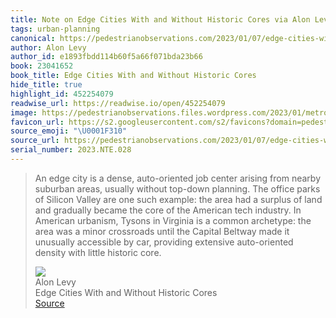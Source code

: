 ```yaml
---
title: Note on Edge Cities With and Without Historic Cores via Alon Levy
tags: urban-planning
canonical: https://pedestrianobservations.com/2023/01/07/edge-cities-with-and-without-historic-cores/
author: Alon Levy
author_id: e1893fbdd114b60f5a66f071bda23b66
book: 23041652
book_title: Edge Cities With and Without Historic Cores
hide_title: true
highlight_id: 452254079
readwise_url: https://readwise.io/open/452254079
image: https://pedestrianobservations.files.wordpress.com/2023/01/metrotown.png
favicon_url: https://s2.googleusercontent.com/s2/favicons?domain=pedestrianobservations.com
source_emoji: "\U0001F310"
source_url: https://pedestrianobservations.com/2023/01/07/edge-cities-with-and-without-historic-cores/#:~:text=An%20edge%20city,little%20historic%20core.
serial_number: 2023.NTE.028
---
```

> An edge city is a dense, auto-oriented job center arising from nearby suburban areas, usually without top-down planning. The office parks of Silicon Valley are one such example: the area had a surplus of land and gradually became the core of the American tech industry. In American urbanism, Tysons in Virginia is a common archetype: the area was a minor crossroads until the Capital Beltway made it unusually accessible by car, providing extensive auto-oriented density with little historic core.
> <div class="quoteback-footer"><div class="quoteback-avatar"><img class="mini-favicon" src="https://s2.googleusercontent.com/s2/favicons?domain=pedestrianobservations.com"></div><div class="quoteback-metadata"><div class="metadata-inner"><span style="display:none">FROM:</span><div aria-label="Alon Levy" class="quoteback-author"> Alon Levy</div><div aria-label="Edge Cities With and Without Historic Cores" class="quoteback-title"> Edge Cities With and Without Historic Cores</div></div></div><div class="quoteback-backlink"><a target="_blank" aria-label="go to the full text of this quotation" rel="noopener" href="https://pedestrianobservations.com/2023/01/07/edge-cities-with-and-without-historic-cores/#:~:text=An%20edge%20city,little%20historic%20core." class="quoteback-arrow"> Source</a></div></div>